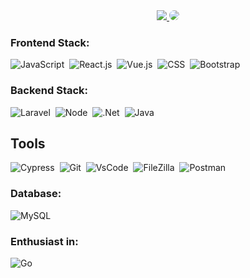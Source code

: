 <div align="center"> 
  <a href = "https://mail.google.com/mail/u/0/#inbox?compose=GTvVlcRwPVsxJDTZcZFdShhznSnMRlGFfZNdxMCBqDLNPGqGwfpjxFZwQmdVzgpdVwWznfvrcvMJM"> <img src="https://img.shields.io/badge/-Gmail-%23333?style=for-the-badge&logo=gmail&logoColor=white" target="_blank">   </a>
  <a href="https://www.linkedin.com/in/hermes-santos-8596031a0/" target="_blank"><img src="https://img.shields.io/badge/-LinkedIn-%230077B5?style=for-the-badge&logo=linkedin&logoColor=white" style="border-radius: 30px" target="_blank"></a> 
 </div>

 
### Frontend Stack:
![JavaScript](https://img.shields.io/badge/-JavaScript-0D1117?style=for-the-badge&logo=javascript&logoColor=yellow&labelColor=0D1117)&nbsp;
![React.js](https://img.shields.io/badge/-React.js-0D1117?style=for-the-badge&logo=react&labelColor=0D1117)&nbsp;
![Vue.js](https://img.shields.io/badge/-Vue.js-0D1117?style=for-the-badge&logo=vue.js&logoColor=green&labelColor=0D1117)&nbsp;
![CSS](https://img.shields.io/badge/-CSS-0D1117?style=for-the-badge&logo=CSS3&logoColor=1572B6&labelColor=0D1117)&nbsp;
![Bootstrap](https://img.shields.io/badge/-Bootstrap.js-0D1117?style=for-the-badge&logo=bootstrap&labelColor=0D1117)&nbsp;



### Backend Stack:
![Laravel](https://img.shields.io/badge/-Laravel-0D1117?style=for-the-badge&logo=laravel&labelColor=0D1117)&nbsp;
![Node](https://img.shields.io/badge/-Node.js-0D1117?style=for-the-badge&logo=node.js&labelColor=0D1117)&nbsp;
![.Net](https://img.shields.io/badge/-.Net-0D1117?style=for-the-badge&logo=.net&logoColor=white&labelColor=0D1117)&nbsp;
![Java](https://img.shields.io/badge/-Java-0D1117?style=for-the-badge&logo=Java&logoColor=white&labelColor=0D1117)&nbsp;

## Tools
![Cypress](https://img.shields.io/badge/-Cypress-0D1117?style=for-the-badge&logo=Cypress&labelColor=0D1117)&nbsp;
![Git](https://img.shields.io/badge/-Git-0D1117?style=for-the-badge&logo=git&labelColor=0D1117)&nbsp;
![VsCode](https://img.shields.io/badge/-VsCode-0D1117?style=for-the-badge&logo=vscode&labelColor=0D1117)&nbsp;
![FileZilla](https://img.shields.io/badge/-FileZilla-0D1117?style=for-the-badge&logo=FileZilla&labelColor=0D1117)&nbsp;
![Postman](https://img.shields.io/badge/-Postman-0D1117?style=for-the-badge&logo=Postman&labelColor=0D1117)&nbsp;


### Database:
![MySQL](https://img.shields.io/badge/-mysql-0D1117?style=for-the-badge&logo=mysql&labelColor=0D1117)&nbsp;
  
### Enthusiast in:
![Go](https://img.shields.io/badge/-Go-0D1117?style=for-the-badge&logo=Go&labelColor=0D1117&textColor=0D1117)&nbsp;

